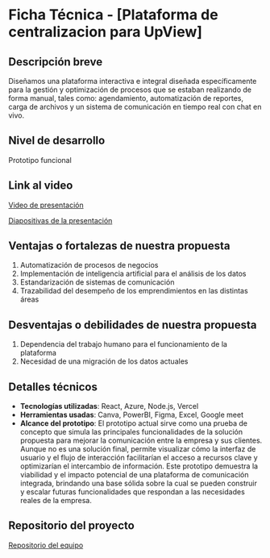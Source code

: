 # Ficha Técnica - [Plataforma de centralizacion para UpView]

## Descripción breve
Diseñamos una plataforma interactiva e integral diseñada específicamente para la gestión y optimización de procesos que se estaban realizando de forma manual, tales como: agendamiento, automatización de reportes, carga de archivos y un sistema de comunicación en tiempo real con chat en vivo.

## Nivel de desarrollo
Prototipo funcional

## Link al video
[Video de presentación](URL)

[Diapositivas de la presentación](https://www.canva.com/design/DAGVX1mU97Y/kvxlqkR1sP461hA1fVumQg/edit?utm_content=DAGVX1mU97Y&utm_campaign=designshare&utm_medium=link2&utm_source=sharebutton)

## Ventajas o fortalezas de nuestra propuesta
1. Automatización de procesos de negocios
2. Implementación de inteligencia artificial para el análisis de los datos
3. Estandarización de sistemas de comunicación
4. Trazabilidad del desempeño de los emprendimientos en las distintas áreas

## Desventajas o debilidades de nuestra propuesta
1. Dependencia del trabajo humano para el funcionamiento de la plataforma
2. Necesidad de una migración de los datos actuales

## Detalles técnicos
- **Tecnologías utilizadas**: React, Azure, Node.js, Vercel
- **Herramientas usadas**: Canva, PowerBI, Figma, Excel, Google meet
- **Alcance del prototipo**: El prototipo actual sirve como una prueba de concepto que simula las principales funcionalidades de la solución propuesta para mejorar la comunicación entre la empresa y sus clientes. Aunque no es una solución final, permite visualizar cómo la interfaz de usuario y el flujo de interacción facilitarían el acceso a recursos clave y optimizarían el intercambio de información. Este prototipo demuestra la viabilidad y el impacto potencial de una plataforma de comunicación integrada, brindando una base sólida sobre la cual se pueden construir y escalar futuras funcionalidades que respondan a las necesidades reales de la empresa.

## Repositorio del proyecto
[Repositorio del equipo](https://github.com/juancho20sp/los-muchachones-upview)